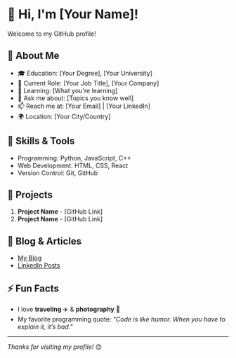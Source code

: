 # 👋 Hi, I'm [Your Name]!
Welcome to my GitHub profile!

## 📌 About Me
- 🎓 Education: [Your Degree], [Your University]
- 💼 Current Role: [Your Job Title], [Your Company]
- 🌱 Learning: [What you're learning]
- 💬 Ask me about: [Topics you know well]
- 📫 Reach me at: [Your Email] | [Your LinkedIn]
- 🌍 Location: [Your City/Country]

## 🔧 Skills & Tools
- Programming: Python, JavaScript, C++
- Web Development: HTML, CSS, React
- Version Control: Git, GitHub

## 🚀 Projects
1. **Project Name** - [GitHub Link]
2. **Project Name** - [GitHub Link]

## 📜 Blog & Articles
- [My Blog](https://yourblog.com)
- [LinkedIn Posts](https://linkedin.com/in/yourprofile)

## ⚡ Fun Facts
- I love **traveling** ✈️ & **photography** 📸
- My favorite programming quote: _"Code is like humor. When you have to explain it, it’s bad."_

---

_Thanks for visiting my profile!_ 😊
